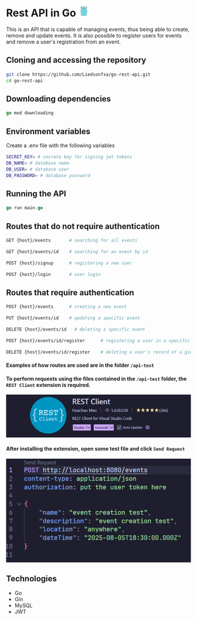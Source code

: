 # Rest API in Go <img src="images/go-gopher-svgrepo-com.svg" width="30px">

This is an API that is capable of managing events, thus being able to create, remove and update events. It is also possible to register users for events and remove a user's registration from an event.

## Cloning and accessing the repository
```bash
git clone https://github.com/Liedsonfsa/go-rest-api.git
cd go-rest-api
```

## Downloading dependencies
```go
go mod downloading
```

## Environment variables
Create a .env file with the following variables

```bash
SECRET_KEY= # secrete key for signing jwt tokens
DB_NAME= # database name
DB_USER= # database user
DB_PASSWORD= # database password
```

## Running the API
```go
go run main.go
```

## Routes that do not require authentication

```bash
GET {host}/events       # searching for all events
```
```bash
GET {host}/events/id    # searching for an event by id
```

```bash
POST {host}/signup      # registering a new user
```
```bash
POST {host}/login       # user login
```


## Routes that require authentication

```bash
POST {host}/events      # creating a new event
```
```bash
PUT {host}/events/id    # updating a specific event
```
```bash
DELETE {host}/events/id   # deleting a specific event
```
```bash
POST {host}/events/id/register      # registering a user in a specific event
```
```bash
DELETE {host}/events/id/register    # deleting a user's record of a given event
```

#### Examples of how routes are used are in the folder `/api-test`

#### To perform requests using the files contained in the `/api-test` folder, the `REST Client` extension is required.

<img src="images/rest-client.png">

#### After installing the extension, open some test file and click `Send Request`

<img src="images/send-request.png">

## Technologies

- Go
- Gin
- MySQL
- JWT